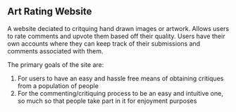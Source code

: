 Art Rating Website
-------------------

A website deciated to critquing hand drawn images or artwork. Allows users to rate comments and upvote them based off their quality. Users have their own accounts where they can keep track of their submissions and comments associated with them. 

The primary goals of the site are:

1. For users to have an easy and hassle free means of obtaining critiques from a population of people
2. For the commenting/critiquing process to be an easy and intuitive one, so much so that people take part in it for enjoyment purposes